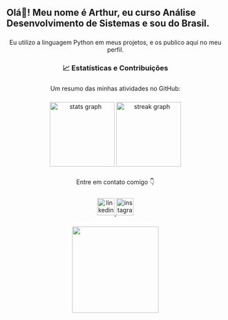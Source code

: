 <h2 align="left">Olá👋! Meu nome é Arthur, eu curso Análise Desenvolvimento de Sistemas e sou do Brasil.</h2>

###

<p align="center">Eu utilizo a linguagem Python em meus projetos, e os publico aqui no meu perfil.</p>

###

<h3 align="center">📈 Estatísticas e Contribuições</h3>

###

<p align="center">Um resumo das minhas atividades no GitHub:</p>

###

<div align="center">
  <img src="https://github-readme-stats.vercel.app/api?username=SaraivaArthur&hide_title=false&hide_rank=false&show_icons=true&include_all_commits=true&count_private=true&disable_animations=false&theme=dracula&locale=en&hide_border=false&order=1" height="150" alt="stats graph"  />
  <img src="https://streak-stats.demolab.com?user=SaraivaArthur&locale=en&mode=daily&theme=dracula&hide_border=false&border_radius=5&order=3" height="150" alt="streak graph"  />
</div>

###

<p align="center">Entre em contato comigo 👇</p>

###

<div align="center">
  <a href="https://www.linkedin.com/in/arthur-saraiva-de-fran%C3%A7a-155453266/" target="_blank">
    <img src="https://img.shields.io/static/v1?message=LinkedIn&logo=linkedin&label=&color=0077B5&logoColor=white&labelColor=&style=flat" height="40" alt="linkedin logo"  />
  </a>
  <a href="https://www.instagram.com/saraivaarthur_/" target="_blank">
    <img src="https://img.shields.io/static/v1?message=Instagram&logo=instagram&label=&color=E4405F&logoColor=white&labelColor=&style=flat" height="40" alt="instagram logo"  />
  </a>
</div>

###

<div align="center">
  <img height="200" src="https://i.gifer.com/1BOh.gif"  />
</div>

###
